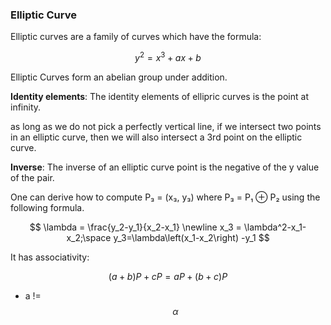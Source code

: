 ### Elliptic Curve

Elliptic curves are a family of curves which have the formula: 

$$
y^2 = x^3 + ax + b
$$

Elliptic Curves form an abelian group under addition.

**Identity elements**: The identity elements of ellipric curves is the point at infinity.

as long as we do not pick a perfectly vertical line, if we intersect two points in an elliptic curve, then we will also intersect a 3rd point on the elliptic curve.

**Inverse**: The inverse of an elliptic curve point is the negative of the y value of the pair.

One can derive how to compute P₃ = (x₃, y₃) where P₃ = P₁ ⊕ P₂ using the following formula.

$$
\lambda = \frac{y_2-y_1}{x_2-x_1}
\newline
x_3 = \lambda^2-x_1-x_2;\space y_3=\lambda\left(x_1-x_2\right) -y_1
$$

It has associativity:

$$
\left(a+b\right)P +cP = aP+\left(b+c\right)P
$$

- a != $$\alpha$$
